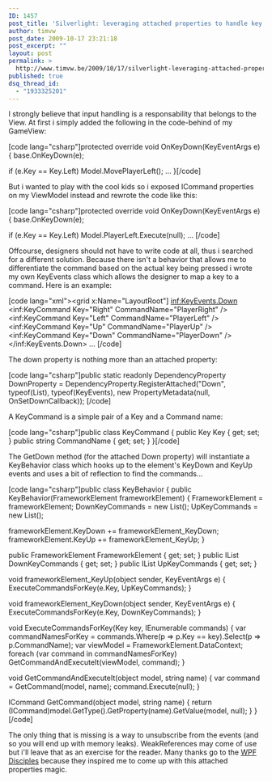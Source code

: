 ```yaml
---
ID: 1457
post_title: 'Silverlight: leveraging attached properties to handle key events'
author: timvw
post_date: 2009-10-17 23:21:18
post_excerpt: ""
layout: post
permalink: >
  http://www.timvw.be/2009/10/17/silverlight-leveraging-attached-properties-to-handle-key-events/
published: true
dsq_thread_id:
  - "1933325201"
---
```

<p>I strongly believe that input handling is a responsability that belongs to the View. At first i simply added the following in the code-behind of my GameView:</p>

[code lang="csharp"]protected override void OnKeyDown(KeyEventArgs e)
{
 base.OnKeyDown(e);

 if (e.Key == Key.Left) Model.MovePlayerLeft();
 ...
}[/code]

<p>But i wanted to play with the cool kids so i exposed ICommand properties on my ViewModel instead and rewrote the code like this:</p>

[code lang="csharp"]protected override void OnKeyDown(KeyEventArgs e)
{
 base.OnKeyDown(e);

 if (e.Key == Key.Left) Model.PlayerLeft.Execute(null);
 ...
[/code]

<p>Offcourse, designers should not have to write code at all, thus i searched for a different solution. Because there isn't a behavior that allows me to differentiate the command based on the actual key being pressed i wrote my own KeyEvents class which allows the designer to map a key to a command. Here is an example:</p>

[code lang="xml"><grid x:Name="LayoutRoot"]
 <inf:KeyEvents.Down>
  <inf:KeyCommand Key="Right" CommandName="PlayerRight"  />
  <inf:KeyCommand Key="Left" CommandName="PlayerLeft" />
  <inf:KeyCommand Key="Up" CommandName="PlayerUp" />
  <inf:KeyCommand Key="Down" CommandName="PlayerDown" />
 </inf:KeyEvents.Down>
 ...
</grid>[/code]

<p>The down property is nothing more than an attached property:</p>

[code lang="csharp"]public static readonly DependencyProperty DownProperty =
 DependencyProperty.RegisterAttached("Down", typeof(List<keyCommand>), typeof(KeyEvents), new PropertyMetadata(null, OnSetDownCallback));
[/code]

<p>A KeyCommand is a simple pair of a Key and a Command name:</p>

[code lang="csharp"]public class KeyCommand
{
 public Key Key { get; set; }
 public string CommandName { get; set; }
}[/code]

<p>The GetDown method (for the attached Down property) will instantiate a KeyBehavior class which hooks up to the element's KeyDown and KeyUp events and uses a bit of reflection to find the commands...</p>

[code lang="csharp"]public class KeyBehavior
{
 public KeyBehavior(FrameworkElement frameworkElement)
 {
  FrameworkElement = frameworkElement;
  DownKeyCommands = new List<keyCommand>();
  UpKeyCommands = new List<keyCommand>();

  frameworkElement.KeyDown += frameworkElement_KeyDown;
  frameworkElement.KeyUp += frameworkElement_KeyUp;
 }

 public FrameworkElement FrameworkElement { get; set; }
 public IList<keyCommand> DownKeyCommands { get; set; }
 public IList<keyCommand> UpKeyCommands { get; set; }

 void frameworkElement_KeyUp(object sender, KeyEventArgs e)
 {
  ExecuteCommandsForKey(e.Key, UpKeyCommands);
 }

 void frameworkElement_KeyDown(object sender, KeyEventArgs e)
 {
  ExecuteCommandsForKey(e.Key, DownKeyCommands);
 }

 void ExecuteCommandsForKey(Key key, IEnumerable<keyCommand> commands)
 {
  var commandNamesForKey = commands.Where(p => p.Key == key).Select(p => p.CommandName);
  var viewModel = FrameworkElement.DataContext;
  foreach (var command in commandNamesForKey) GetCommandAndExecuteIt(viewModel, command);
 }

 void GetCommandAndExecuteIt(object model, string name)
 {
  var command = GetCommand(model, name);
  command.Execute(null);
 }

 ICommand GetCommand(object model, string name)
 {
  return (ICommand)model.GetType().GetProperty(name).GetValue(model, null);
 }
}[/code]

<p>The only thing that is missing is a way to unsubscribe from the events (and so you will end up with memory leaks). WeakReferences may come of use but i'll leave that as an exercise for the reader. Many thanks go to the <a href="http://wpfdisciples.wordpress.com/">WPF Disciples</a> because they inspired me to come up with this attached properties magic.</p>